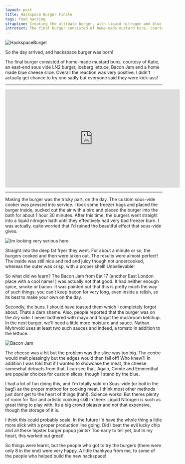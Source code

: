 ```yaml
---
layout: post
title: Hackspace Burger Finale
tags: food hacking
strapline: Creating the ultimate burger, with liquid nitrogen and blue cheese slices!
introtext: The final burger consisted of home-made mustard buns, courtesy of Katie, an east-end sous vide LN2 burger, iceberg lettuce, Bacon Jam and a home made blue cheese slice. Overall the reaction was very positive. I didn't actually get chance to try one sadly but everyone said they were kick-ass!
---
```


![HackspaceBurger](https://pbs.twimg.com/media/BKEgkubCQAEJ6BX.jpg:medium)

So the day arrived, and hackspace burger was born!

The final burger consisted of home-made mustard buns, courtesy of Katie, an east-end sous vide LN2 burger, iceberg lettuce, Bacon Jam and a home made blue cheese slice. Overall the reaction was very positive. I didn't actually get chance to try one sadly but everyone said they were kick-ass!

<div class="clearfix"></div>
<hr />
<iframe width="560" height="315" src="https://www.youtube.com/embed/ts_pFcX34c0" frameborder="0" allowfullscreen></iframe>
<div class="clearfix"></div>
<hr />

Making the burger was the tricky part, on the day. The custom sous-vide cooker was pressed into service. I took some freezer bags and placed the burger inside, sucked out the air with a biro and placed the burger into the bath for about 1 hour 30 minutes. After this time, the burgers went straight into a liquid nitrogen bath until they effectively had very bad freezer burn. I was actually, quite worried that I'd ruined the beautiful effect that sous-vide gives.

![Im looking very serious here](http://farm8.staticflickr.com/7310/8733607940_2ecba93594.jpg)

Straight into the deep fat fryer they went. For about a minute or so, the burgers cooked and then were taken out. The results were almost perfect! The inside was still nice and red and juicy though not undercooked, whereas the outer was crisp, with a proper shell! Unbelievable!



So what did we learn? The Bacon Jam from Eat 17 (another East London place with a cool name! ) was actually not that good. It had neither enough spice, smoke or bacon. It was pointed out that this is pretty much the way of such things; you can't keep bacon for very long, even inside a relish, so its best to make your own on the day. 

Secondly, the buns. I should have toasted them which I completely forgot about. Thats a darn shame. Also, people reported that the burger was on the dry side. I never bothered with mayo and forgot the mushroom ketchup. In the next burger, we'll need a little more moisture and sauce. Nathan Myhrvold uses at least two such sauces and indeed, a tomato in addition to the lettuce.

![Bacon Jam](http://www.bacon-jam.co.uk/images/large_jar.png)

The cheese was a hit but the problem was the slice was too big. The centre would melt pleasingly but the edges would then fall off! Who knew?! In addition I was told that if I wanted to showcase the meat, the cheese somewhat detracts from that. I can see that. Again, Comte and Emmenthal are popular choices for custom slices, though I stand by the blue.


I had a lot of fun doing this, and I'm totally sold on Sous-vide (or boil in the bag!) as the proper method for cooking meat. I think most other methods just dont get to the heart of things (hah!). Science works! But theres plenty of room for flair and artistic cooking skill in there. Liquid Nitrogen is such as great thing to play with. Its a big crowd pleaser and not that expensive, though the storage of it is.

I think this could probably scale. In the future I'd have the whole thing a little more slick with a proper production line going. Did I beat the evil lucky chip and all these hipster burger popup joints? Too early to tell yet, but In my heart, this worked out great!


So things were learnt, but the people who got to try the burgers (there were only 8 in the end) were very happy. A little thankyou from me, to some of the people who helped build the new hackspace! 

